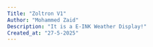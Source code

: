 ```yaml
---
Title: "Zoltron V1"
Author: "Mohammed Zaid"
Description: "It is a E-INK Weather Display!"
Created_at: "27-5-2025"
---
```



